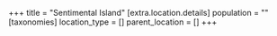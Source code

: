 +++
title = "Sentimental Island"
[extra.location.details]
population = ""
[taxonomies]
location_type = []
parent_location = []
+++

